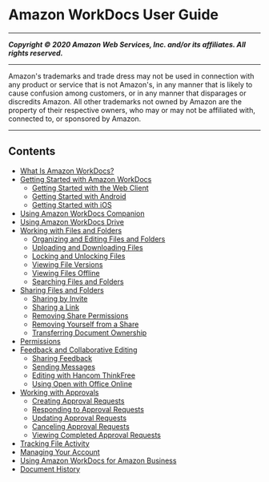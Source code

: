 # Amazon WorkDocs User Guide

-----
*****Copyright &copy; 2020 Amazon Web Services, Inc. and/or its affiliates. All rights reserved.*****

-----
Amazon's trademarks and trade dress may not be used in 
     connection with any product or service that is not Amazon's, 
     in any manner that is likely to cause confusion among customers, 
     or in any manner that disparages or discredits Amazon. All other 
     trademarks not owned by Amazon are the property of their respective
     owners, who may or may not be affiliated with, connected to, or 
     sponsored by Amazon.

-----
## Contents
+ [What Is Amazon WorkDocs?](what_is.md)
+ [Getting Started with Amazon WorkDocs](getting_started.md)
   + [Getting Started with the Web Client](web_client_help.md)
   + [Getting Started with Android](android_phone_client_help.md)
   + [Getting Started with iOS](iphone_client_help.md)
+ [Using Amazon WorkDocs Companion](companion.md)
+ [Using Amazon WorkDocs Drive](workdocs_drive_help.md)
+ [Working with Files and Folders](working-docs.md)
   + [Organizing and Editing Files and Folders](client_folders.md)
   + [Uploading and Downloading Files](client_add_files.md)
   + [Locking and Unlocking Files](client_lock_files.md)
   + [Viewing File Versions](client_file_versions.md)
   + [Viewing Files Offline](view-offline.md)
   + [Searching Files and Folders](search.md)
+ [Sharing Files and Folders](share-docs.md)
   + [Sharing by Invite](share-invite.md)
   + [Sharing a Link](web_share_link.md)
   + [Removing Share Permissions](revoke_share.md)
   + [Removing Yourself from a Share](unshare_yourself.md)
   + [Transferring Document Ownership](transfer_owner.md)
+ [Permissions](permissions.md)
+ [Feedback and Collaborative Editing](collab-editing.md)
   + [Sharing Feedback](feedback.md)
   + [Sending Messages](client_message.md)
   + [Editing with Hancom ThinkFree](hancom-online-edit.md)
   + [Using Open with Office Online](office-online.md)
+ [Working with Approvals](approvals.md)
   + [Creating Approval Requests](create-approval.md)
   + [Responding to Approval Requests](respond-approval.md)
   + [Updating Approval Requests](update-approval.md)
   + [Canceling Approval Requests](cancel-approval.md)
   + [Viewing Completed Approval Requests](view-approval.md)
+ [Tracking File Activity](activity_feed.md)
+ [Managing Your Account](manage_account.md)
+ [Using Amazon WorkDocs for Amazon Business](workdocs-amazon-business.md)
+ [Document History](document_history.md)